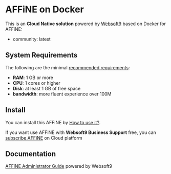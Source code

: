 # AFFiNE on Docker  

This is an **Cloud Native solution** powered by [Websoft9](https://www.websoft9.com) based on Docker for AFFiNE:

 - community:  latest


## System Requirements

The following are the minimal [recommended requirements](https://github.com/toeverything/AFFiNE):

* **RAM**: 1 GB or more
* **CPU**: 1 cores or higher
* **Disk**: at least 1 GB of free space
* **bandwidth**: more fluent experience over 100M  

## Install

You can install this AFFiNE by [How to use it?](https://github.com/Websoft9/docker-library#how-to-use-it).   

If you want use AFFiNE with **Websoft9 Business Support** free, you can [subscribe AFFiNE](https://www.websoft9.com/apps) on Cloud platform

## Documentation

[AFFiNE Administrator Guide](https://support.websoft9.com/docs/affine) powered by Websoft9
